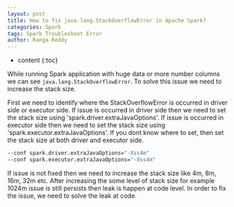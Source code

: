 ```yaml
---
layout: post
title: How to fix java.lang.StackOverflowError in Apache Spark?
categories: Spark
tags: Spark Troubleshoot Error
author: Ranga Reddy
---
```


* content
{:toc}

While running Spark application with huge data or more number columns we can see `java.lang.StackOverflowError`. To solve this issue we need to increase the stack size.

First we need to identify where the StackOverflowError is occurred in driver side or executor side. If issue is occurred in driver side then we need to set the stack size using 'spark.driver.extraJavaOptions'. If issue is occurred in executor side then we need to set the stack size using 'spark.executor.extraJavaOptions'. If you dont know where to set, then set the  stack size at both driver and executor side.

```sh
--conf spark.driver.extraJavaOptions="-Xss4m"
--conf spark.executor.extraJavaOptions="-Xss4m"
```

If issue is not fixed then we need to increase the stack size like 4m, 8m, 16m, 32m etc. After increasing the some level of stack size for example 1024m issue is still persists then leak is happen at code level. In order to fix the issue, we need to solve the leak at code.
